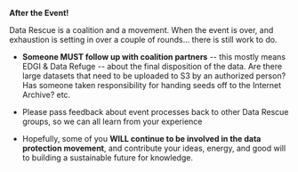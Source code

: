 **After the Event!**

Data Rescue is a coalition and a movement. When the event is over, and exhaustion is setting in over a couple of rounds... there is still work to do. 

- **Someone MUST follow up with coalition partners** -- this mostly means EDGI & Data Refuge -- about the final disposition of the data. Are there large datasets that need to be uploaded to S3 by an authorized person? Has someone taken responsibility for handing seeds off to the Internet Archive? etc. 

- Please pass feedback about event processes back to other Data Rescue groups, so we can all learn from your experience

- Hopefully, some of you **WILL continue to be involved in the data protection movement**, and contribute your ideas, energy, and good will to building a sustainable future for knowledge.
